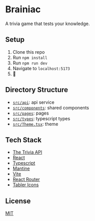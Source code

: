 # Brainiac

A trivia game that tests your knowledge.

## Setup

1. Clone this repo
2. Run `npm install`
3. Run `npm run dev`
4. Navigate to `localhost:5173`
5. 🎉

## Directory Structure

- [`src/api`](src/api): api service
- [`src/components`](src/components): shared components
- [`src/pages`](src/pages): pages
- [`src/types`](src/types): typescript types
- [`src/Theme.tsx`](src/Theme.tsx): theme

## Tech Stack

- [The Trivia API](https://the-trivia-api.com/)
- [React](https://reactjs.org/)
- [Typescript](https://www.typescriptlang.org/)
- [Mantine](https://mantine.dev/)
- [Vite](https://vitejs.dev/)
- [React Router](https://reactrouter.com/)
- [Tabler Icons](https://tabler-icons.io/)

## License

[MIT](LICENSE)
